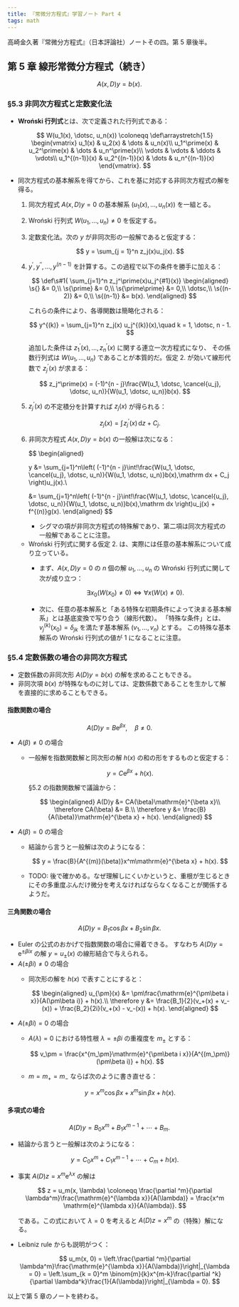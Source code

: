 ```yaml
---
title: 『常微分方程式』学習ノート Part 4
tags: math
---
```


高崎金久著『常微分方程式』（日本評論社）ノートその四。第 5 章後半。

## 第 5 章 線形常微分方程式（続き）

$$
A(x, D)y = b(x).
$$

### §5.3 非同次方程式と定数変化法

* **Wroński 行列式**とは、次で定義された行列式である：

  $$
  W(u_1(x), \dotsc, u_n(x)) \coloneqq
  \def\arraystretch{1.5}
  \begin{vmatrix}
      u_1(x) & u_2(x) & \dots & u_n(x)\\
      u_1^\prime(x) & u_2^\prime(x) & \dots & u_n^\prime(x)\\
      \vdots & \vdots & \ddots & \vdots\\
      u_1^{(n-1)}(x) & u_2^{(n-1)}(x) & \dots & u_n^{(n-1)}(x)
  \end{vmatrix}.
  $$

* 同次方程式の基本解系を得てから、これを基に対応する非同次方程式の解を得る。
  1. 同次方程式 $A(x, D)y = 0$ の基本解系 $(u_1(x), \dotsc, u_n(x))$ を一組とる。
  2. Wroński 行列式 $W(u_1, \dotsc, u_n) \ne 0$ を仮定する。
  3. 定数変化法。次の $y$ が非同次形の一般解であると仮定する：

     $$
     y = \sum_{j = 1}^n z_j(x)u_j(x).
     $$

  4. $y^\prime, y^{\prime\prime}, \dotsc, y^{(n-1)}$ を計算する。この過程で以下の条件を勝手に加える：

     $$
     \def\s#1{ \sum_{j=1}^n z_j^\prime(x)u_j^{#1}(x)}
     \begin{aligned}
     \s{} &= 0,\\
     \s{\prime} &= 0,\\
     \s{\prime\prime} &= 0,\\
     \dotsc,\\
     \s{(n-2)} &= 0,\\
     \s{(n-1)} &= b(x).
     \end{aligned}
     $$

     これらの条件により、各導関数は簡略化される：

     $$
     y^{(k)} = \sum_{j=1}^n z_j(x) u_j^{(k)}(x),\quad k = 1, \dotsc, n - 1.
     $$

     追加した条件は $z_1^\prime(x), \dotsc, z_n^\prime(x)$ に関する連立一次方程式になり、
     その係数行列式は $W(u_1, \dotsc, u_n)$ であることが本質的だ。仮定 2. が効いて線形代数で $z_j^\prime(x)$ が求まる：

     $$
     z_j^\prime(x) = (-1)^{n - j}\frac{W(u_1, \dotsc, \cancel{u_j}, \dotsc, u_n)}{W(u_1, \dotsc, u_n)}b(x).
     $$

  5. $z_j^\prime(x)$ の不定積分を計算すれば $z_j(x)$ が得られる：

     $$
     z_j(x) = \int\!z_j^\prime(x)\,\mathrm dz + C_j.
     $$

  6. 非同次方程式 $A(x, D)y = b(x)$ の一般解は次になる：

     $$
     \begin{aligned}

     y &= \sum_{j=1}^n\left(
       (-1)^{n - j}\int\!\frac{W(u_1, \dotsc, \cancel{u_j}, \dotsc, u_n)}{W(u_1, \dotsc, u_n)}b(x)\,\mathrm dx + C_j
       \right)u_j(x).\\

       &= \sum_{j=1}^n\left(
       (-1)^{n - j}\int\!\frac{W(u_1, \dotsc, \cancel{u_j}, \dotsc, u_n)}{W(u_1, \dotsc, u_n)}b(x)\,\mathrm dx
       \right)u_j(x) + f^{(n)}g(x).
     \end{aligned}
     $$

     * シグマの項が非同次方程式の特殊解であり、第二項は同次方程式の一般解であることに注意。
  * Wroński 行列式に関する仮定 2. は、実際には任意の基本解系について成り立っている。
    * まず、$A(x, D)y = 0$ の $n$ 個の解 $u_1, \dotsc, u_n$ の Wroński 行列式に関して次が成り立つ：

      $$
      \exists x_0(W(x_0) \ne 0) \iff \forall x(W(x) \ne 0).
      $$

    * 次に、任意の基本解系と「ある特殊な初期条件によって決まる基本解系」とは基底変換で写り合う（線形代数）。
      「特殊な条件」とは、$v_j^{(k)}(x_0) = \delta_{jk}$ を満たす基本解系 $(v_1, \dotsc, v_n)$ とする。
      この特殊な基本解系の Wroński 行列式の値が 1 になることに注意。

### §5.4 定数係数の場合の非同次方程式

* 定数係数の非同次形 $A(D)y = b(x)$ の解を求めることもできる。
* 非同次項 $b(x)$ が特殊なものに対しては、定数係数であることを生かして解を直接的に求めることもできる。

#### 指数関数の場合

$$
A(D)y = B \mathrm{e}^{\beta x}, \quad \beta \ne 0.
$$

* $A(\beta) \ne 0$ の場合
  * 一般解を指数関数解と同次形の解 $h(x)$ の和の形をするものと仮定する：

    $$
    y = C \mathrm{e}^{\beta x} + h(x).
    $$

    §5.2 の指数関数解で議論から：

    $$
    \begin{aligned}
    A(D)y &= CA(\beta)\mathrm{e}^{\beta x}\\
    \therefore CA(\beta) &= B.\\
    \therefore y &= \frac{B}{A(\beta)}\mathrm{e}^{\beta x} + h(x).
    \end{aligned}
    $$

* $A(\beta) = 0$ の場合
  * 結論から言うと一般解は次のようになる：

    $$
    y = \frac{B}{A^{(m)}(\beta)}x^m\mathrm{e}^{\beta x} + h(x).
    $$

  * TODO: 後で確かめる。なぜ理解しにくいかというと、重根が生じるときにその多重度ぶんだけ微分を考えなければならなくなることが関係するようだ。

#### 三角関数の場合

$$
A(D)y = B_1\cos \beta x + B_2 \sin \beta x.
$$

* Euler の公式のおかげで指数関数の場合に帰着できる。
  すなわち $A(D)y = \mathrm{e}^{\pm\beta i x}$ の解 $y = u_{\pm}(x)$ の線形結合で与えられる。
* $A(\pm\beta i) \ne 0$ の場合
  * 同次形の解を $h(x)$ で表すことにすると：

    $$
    \begin{aligned}
    u_{\pm}(x) &= \pm\frac{\mathrm{e}^{\pm\beta i x}}{A(\pm\beta i)} + h(x).\\
    \therefore y &= \frac{B_1}{2}(v_+(x) + v_-(x)) + \frac{B_2}{2i}(v_+(x) - v_-(x)) + h(x).
    \end{aligned}
    $$
* $A(\pm\beta i) = 0$ の場合
  * $A(\lambda) = 0$ における特性根 $\lambda = \pm\beta i$ の重複度を $m_\pm$ とする：

    $$
    v_\pm = \frac{x^{m_\pm}\mathrm{e}^{\pm\beta i x}}{A^{(m_\pm)}(\pm\beta i)} + h(x).
    $$

  * $m = m_+ = m_-$ ならば次のように書き直せる：

    $$
    y = x^m \cos \beta x + x^m \sin \beta x + h(x).
    $$

#### 多項式の場合

$$
A(D)y = B_0 x^m + B_1 x^{m-1} + \dotsb + B_m.
$$

* 結論から言うと一般解は次のようになる：

  $$
  y = C_0 x^m + C_1 x^{m-1} + \dotsb + C_m + h(x).
  $$

* 事実 $A(D)z = x^m \mathrm{e}^{\lambda x}$ の解は

  $$
  z = u_m(x, \lambda) \coloneqq \frac{\partial ^m}{\partial \lambda^m}\frac{\mathrm{e}^{\lambda x}}{A(\lambda)}
  = \frac{x^m \mathrm{e}^{\lambda x}}{A(\lambda)}.
  $$

  である。この式において $\lambda = 0$ を考えると $A(D)z = x^m$ の（特殊）解になる。

* Leibniz rule からも説明がつく：

  $$
  u_m(x, 0) = \left.\frac{\partial ^m}{\partial \lambda^m}\frac{\mathrm{e}^{\lambda x}}{A(\lambda)}\right|_{\lambda = 0}
  = \left.\sum_{k = 0}^m \binom{m}{k}x^{m-k}\frac{\partial ^k}{\partial \lambda^k}\frac{1}{A(\lambda)}\right|_{\lambda = 0}.
  $$

以上で第 5 章のノートを終わる。
